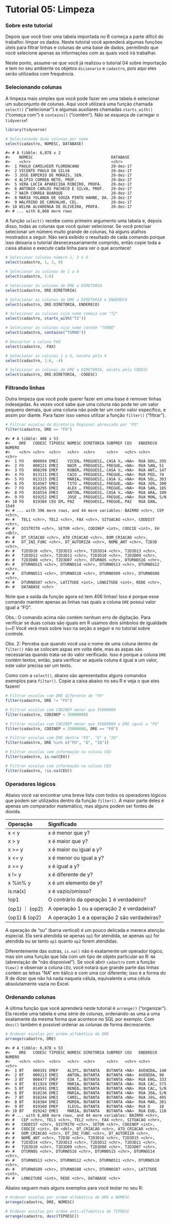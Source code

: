 Tutorial 05: Limpeza
================

### Sobre este tutorial

Depois que você tiver uma tabela importada no R começa a parte difícil
do trabalho: limpar os dados. Neste tutorial você aprenderá algumas
funções úteis para filtrar linhas e colunas de uma base de dados,
permitindo que você selecione apenas as informações com as quais você
irá trabalhar.

Neste ponto, assume-se que você já realizou o tutorial 04 sobre
importação e tem no seu ambiente os objetos `dicionario` e `cadastro`,
pois aqui eles serão utilizados com frequência.

### Selecionando colunas

A limpeza mais simples que você pode fazer em uma tabela é selecionar um
subconjunto de colunas. Aqui você utilizará uma função chamada
`select()` (“selecionar”) e algumas auxiliares chamadas `starts_with()`
(“começa com”) e `contains()` (“contém”). Não se esqueça de carregar
o `tidyverse`\!

``` r
library(tidyverse)

# Selecionando duas colunas por nome
select(cadastro, NOMESC, DATABASE)
```

    #> # A tibble: 6,878 x 2
    #>    NOMESC                                  DATABASE 
    #>    <chr>                                   <chr>    
    #>  1 PAULO CAMILHIER FLORENCANO              28-dez-17
    #>  2 VICENTE PAULO DA SILVA                  28-dez-17
    #>  3 JOSE ERMIRIO DE MORAIS, SEN.            28-dez-17
    #>  4 ALIPIO CORREA NETO, PROF.               28-dez-17
    #>  5 VERA LUCIA APARECIDA RIBEIRO, PROFA.    28-dez-17
    #>  6 ANTONIO CARLOS PACHECO E SILVA, PROF.   28-dez-17
    #>  7 NAIR CORREA BUARQUE                     28-dez-17
    #>  8 MARIA YOLANDA DE SOUZA PINTO HAHNE, DA. 28-dez-17
    #>  9 WALFRIDO DE CARVALHO, CEL.              28-dez-17
    #> 10 WILMA ALVARENGA DE OLIVEIRA, PROFA.     28-dez-17
    #> # ... with 6,868 more rows

A função `select()` recebe como primeiro argumento uma tabela e, depois
disso, todas as colunas que você quiser selecionar. Se você precisar
selecionar um número muito grande de colunas, há alguns atalhos
mostrados a seguir. Não será exibido o resultado de cada comando porque
isso deixaria o tutorial desnecessariamente comprido, então copie toda a
caixa abaixo e execute cada linha para ver o que acontece\!

``` r
# Selecionar colunas número 1, 3 e 6
select(cadastro, 1, 3, 6)

# Selecionar as colunas de 1 a 6
select(cadastro, 1:6)

# Selecionar as colunas de DRE a DIRETORIA
select(cadastro, DRE:DIRETORIA)

# Selecionar as colunas de DRE a DIRETORIA e ENDERECO
select(cadastro, DRE:DIRETORIA, ENDERECO)

# Selecionar as colunas cujo nome começa com "T2"
select(cadastro, starts_with("T2"))

# Selecionar as colunas cujo nome contém "TURNO"
select(cadastro, contains("TURNO"))

# Descartar a coluna FAX
select(cadastro, -FAX)

# Selecionar as colunas 1 a 6, exceto pela 4
select(cadastro, 1:6, -4)

# Selecionar as colunas de DRE a DIRETORIA, exceto pela CODESC
select(cadastro, DRE:DIRETORIA, -CODESC)
```

### Filtrando linhas

Outra limpeza que você pode querer fazer em uma base é remover linhas
indesejadas. Às vezes você sabe que uma coluna não pode ter um valor
pequeno demais, que uma coluna não pode ter um certo valor específico, e
assim por diante. Para fazer isso vamos utilizar a função `filter()`
(“filtrar”).

``` r
# Filtrar escolas da Diretoria Regional abreviada por "FO"
filter(cadastro, DRE == "FO")
```

    #> # A tibble: 406 x 53
    #>    DRE   CODESC TIPOESC NOMESC DIRETORIA SUBPREF CEU   ENDERECO NUMERO
    #>    <chr> <chr>  <chr>   <chr>  <chr>     <chr>   <chr> <chr>    <chr> 
    #>  1 FO    000094 EMEI    VICEN… FREGUESI… CASA V… <NA>  RUA DOU… 295   
    #>  2 FO    000221 EMEI    NAIR … FREGUESI… FREGUE… <NA>  RUA SAN… 51    
    #>  3 FO    000299 EMEF    ROBER… FREGUESI… CASA V… <NA>  RUA ANT… 147   
    #>  4 FO    013111 EMEI    CAIO … FREGUESI… FREGUE… <NA>  RUA PED… 74    
    #>  5 FO    013315 EMEI    MARIA… FREGUESI… CASA V… <NA>  RUA SOL… 303   
    #>  6 FO    014567 EMEI    TITO … FREGUESI… FREGUE… <NA>  RUA JER… 300   
    #>  7 FO    018295 EMEI    ALEX … FREGUESI… FREGUE… <NA>  RUA SAN… 185   
    #>  8 FO    018554 EMEI    ANTON… FREGUESI… CASA V… <NA>  RUA ARA… 100   
    #>  9 FO    019252 EMEI    JOSE … FREGUESI… FREGUE… <NA>  RUA MON… S/N   
    #> 10 FO    019304 CEU EM… PAZ    FREGUESI… FREGUE… PAZ   RUA DAN… 1549  
    #> # ... with 396 more rows, and 44 more variables: BAIRRO <chr>, CEP <chr>,
    #> #   TEL1 <chr>, TEL2 <chr>, FAX <chr>, SITUACAO <chr>, CODDIST <chr>,
    #> #   DISTRITO <chr>, SETOR <chr>, CODINEP <int>, CODCIE <int>, EH <dbl>,
    #> #   DT_CRIACAO <chr>, ATO_CRIACAO <chr>, DOM_CRIACAO <chr>,
    #> #   DT_INI_FUNC <chr>, DT_AUTORIZA <chr>, NOME_ANT <chr>, T2D3D <chr>,
    #> #   T2D3D16 <chr>, T2D3D15 <chr>, T2D3D14 <chr>, T2D3D13 <chr>,
    #> #   T2D3D12 <chr>, T2D3D11 <chr>, T2D3D10 <chr>, T2D3D09 <chr>,
    #> #   T2D3D08 <chr>, T2D3D07 <chr>, DTURNOS <chr>, DTURNOS16 <chr>,
    #> #   DTURNOS15 <chr>, DTURNOS14 <chr>, DTURNOS13 <chr>, DTURNOS12 <chr>,
    #> #   DTURNOS11 <chr>, DTURNOS10 <chr>, DTURNOS09 <chr>, DTURNOS08 <chr>,
    #> #   DTURNOS07 <chr>, LATITUDE <int>, LONGITUDE <int>, REDE <chr>,
    #> #   DATABASE <chr>

Note que a saída da função agora só tem 406 linhas\! Isso é porque esse
comando mantém apenas as linhas nas quais a coluna `DRE` possui valor
igual a “FO”.

Obs.: O comando acima não contém nenhum erro de digitação. Para
verificar se duas coisas são iguais em R usamos dois símbolos de
igualdade (`==`)\! Você verá mais sobre isso na seção a seguir e no
tutorial sobre controle.

Obs. 2: Perceba que quando você usa o nome de uma coluna dentro de
`filter()` não se colocam aspas em volta dele, mas as aspas são
necessárias quando trata-se do valor verificado. Isso é porque a coluna
`DRE` contém textos, então, para verificar se aquela coluna é igual a
um valor, este valor precisa ser um texto.

Como com a `select()`, abaixo são apresentados alguns comandos exemplos
para `filter()`. Copie a caixa abaixo no seu R e veja o que eles fazem\!

``` r
# Filtrar escolas com DRE diferente de "FO"
filter(cadastro, DRE != "FO")

# Filtrar escolas com CODINEP menor que 35000000
filter(cadastro, CODINEP < 35000000)

# Filtrar escolas com CODINEP menor que 35000000 e DRE igual a "FO"
filter(cadastro, CODINEP < 35000000, DRE == "FO")

# Filtrar escolas com DRE dentre "FO", "G" e "IQ"
filter(cadastro, DRE %in% c("FO", "G", "IQ"))

# Filtrar escolas sem informação na coluna CEU
filter(cadastro, is.na(CEU))

# Filtrar escolas com informação na coluna CEU
filter(cadastro, !is.na(CEU))
```

### Operadores lógicos

Abaixo você vai encontrar uma breve lista com todos os operadores
lógicos que podem ser utilizados dentro da função `filter()`. A maior
parte deles é apenas um comparador matemático, mas alguns podem ser
fontes de dúvida.

| Operação      | Significado                                  |
| :------------ | :------------------------------------------- |
| x \< y        | x é menor que y?                             |
| x \> y        | x é maior que y?                             |
| x \>= y       | x é maior ou igual a y?                      |
| x \<= y       | x é menor ou igual a y?                      |
| x == y        | x é igual a y?                               |
| x \!= y       | x é diferente de y?                          |
| x %in% y      | x é um elemento de y?                        |
| is.na(x)      | x é vazio/omisso?                            |
| \!op1         | O contrário da operação 1 é verdadeiro?      |
| (op1) ｜ (op2) | A operação 1 ou a operação 2 é verdadeira?   |
| (op1) & (op2) | A operação 1 e a operação 2 são verdadeiras? |

A operação de “ou” (barra vertical) é um pouco delicada e merece atenção
especial. Ela será atendida se apenas `op1` for atendida, se apenas
`op2` for atendida ou se tanto `op1` quanto `op2` forem atendidas.

Diferentemente das outras, `is.na()` não é exatamente um operador
lógico, mas sim uma função que lida com um tipo de objeto particular ao
R: `NA` (abreviação de “não disponível”). Se você abrir `cadastro` com a
função `View()` e observar a coluna `CEU`, você notará que grande parte
das linhas contém as letras “NA” em itálico e com uma cor diferente;
isso é a forma do R de dizer que não há nada naquela célula, equivalente
a uma célula absolutamente vazia no Excel.

### Ordenando colunas

A última função que você aprenderá neste tutorial é `arrange()`
(“organizar”). Ela recebe uma tabela e uma série de colunas,
ordenando-as uma a uma exatamente da mesma forma que acontece no SQL por
exemplo. Com `desc()` também é possível ordenar as colunas de forma
decrescente.

``` r
# Ordenar escolas por ordem alfabética de DRE
arrange(cadastro, DRE)
```

    #> # A tibble: 6,878 x 53
    #>    DRE   CODESC TIPOESC NOMESC DIRETORIA SUBPREF CEU   ENDERECO NUMERO
    #>    <chr> <chr>  <chr>   <chr>  <chr>     <chr>   <chr> <chr>    <chr> 
    #>  1 BT    000191 EMEF    ALIPI… BUTANTA   BUTANTA <NA>  AVENIDA… 140   
    #>  2 BT    000213 EMEI    ANTON… BUTANTA   BUTANTA <NA>  AVENIDA… 90    
    #>  3 BT    000477 EMEF    EDA T… BUTANTA   BUTANTA <NA>  RUA ENG… 333   
    #>  4 BT    011924 EMEF    MARIA… BUTANTA   BUTANTA <NA>  RUA CAC… 575   
    #>  5 BT    014591 EMEI    BENED… BUTANTA   BUTANTA <NA>  RUA CAC… S/N   
    #>  6 BT    018236 EMEI    MARIA… BUTANTA   BUTANTA <NA>  RUA JOA… S/N   
    #>  7 BT    018244 EMEI    CAMIL… BUTANTA   BUTANTA <NA>  RUA JOS… 495   
    #>  8 BT    018384 EMEI    MOREN… BUTANTA   BUTANTA <NA>  RUA MAR… 381   
    #>  9 BT    019160 EMEF    ILEUS… BUTANTA   BUTANTA <NA>  RUA D    10    
    #> 10 BT    019242 EMEI    MARIA… BUTANTA   BUTANTA <NA>  RUA EUD… 118   
    #> # ... with 6,868 more rows, and 44 more variables: BAIRRO <chr>,
    #> #   CEP <chr>, TEL1 <chr>, TEL2 <chr>, FAX <chr>, SITUACAO <chr>,
    #> #   CODDIST <chr>, DISTRITO <chr>, SETOR <chr>, CODINEP <int>,
    #> #   CODCIE <int>, EH <dbl>, DT_CRIACAO <chr>, ATO_CRIACAO <chr>,
    #> #   DOM_CRIACAO <chr>, DT_INI_FUNC <chr>, DT_AUTORIZA <chr>,
    #> #   NOME_ANT <chr>, T2D3D <chr>, T2D3D16 <chr>, T2D3D15 <chr>,
    #> #   T2D3D14 <chr>, T2D3D13 <chr>, T2D3D12 <chr>, T2D3D11 <chr>,
    #> #   T2D3D10 <chr>, T2D3D09 <chr>, T2D3D08 <chr>, T2D3D07 <chr>,
    #> #   DTURNOS <chr>, DTURNOS16 <chr>, DTURNOS15 <chr>, DTURNOS14 <chr>,
    #> #   DTURNOS13 <chr>, DTURNOS12 <chr>, DTURNOS11 <chr>, DTURNOS10 <chr>,
    #> #   DTURNOS09 <chr>, DTURNOS08 <chr>, DTURNOS07 <chr>, LATITUDE <int>,
    #> #   LONGITUDE <int>, REDE <chr>, DATABASE <chr>

Abaixo seguem mais alguns exemplos para você testar no seu R:

``` r
# Ordenar escolas por ordem alfabética de DRE e NOMESC
arrange(cadastro, DRE, NOMESC)

# Ordenar escolas por ordem anti-alfabética de TIPOESC
arrange(cadastro, desc(TIPOESC))
```
